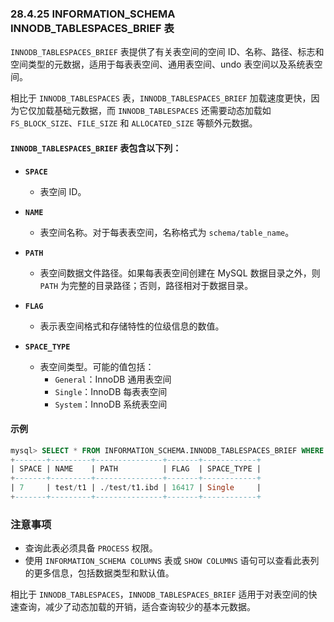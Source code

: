 ### 28.4.25 INFORMATION_SCHEMA INNODB_TABLESPACES_BRIEF 表

`INNODB_TABLESPACES_BRIEF` 表提供了有关表空间的空间 ID、名称、路径、标志和空间类型的元数据，适用于每表表空间、通用表空间、undo 表空间以及系统表空间。

相比于 `INNODB_TABLESPACES` 表，`INNODB_TABLESPACES_BRIEF` 加载速度更快，因为它仅加载基础元数据，而 `INNODB_TABLESPACES` 还需要动态加载如 `FS_BLOCK_SIZE`、`FILE_SIZE` 和 `ALLOCATED_SIZE` 等额外元数据。

#### `INNODB_TABLESPACES_BRIEF` 表包含以下列：

- **`SPACE`**
  - 表空间 ID。

- **`NAME`**
  - 表空间名称。对于每表表空间，名称格式为 `schema/table_name`。

- **`PATH`**
  - 表空间数据文件路径。如果每表表空间创建在 MySQL 数据目录之外，则 `PATH` 为完整的目录路径；否则，路径相对于数据目录。

- **`FLAG`**
  - 表示表空间格式和存储特性的位级信息的数值。

- **`SPACE_TYPE`**
  - 表空间类型。可能的值包括：
    - `General`：InnoDB 通用表空间
    - `Single`：InnoDB 每表表空间
    - `System`：InnoDB 系统表空间

#### 示例

```sql
mysql> SELECT * FROM INFORMATION_SCHEMA.INNODB_TABLESPACES_BRIEF WHERE SPACE = 7;
+-------+---------+---------------+-------+------------+
| SPACE | NAME    | PATH          | FLAG  | SPACE_TYPE |
+-------+---------+---------------+-------+------------+
| 7     | test/t1 | ./test/t1.ibd | 16417 | Single     |
+-------+---------+---------------+-------+------------+
```

### 注意事项

- 查询此表必须具备 `PROCESS` 权限。
- 使用 `INFORMATION_SCHEMA COLUMNS` 表或 `SHOW COLUMNS` 语句可以查看此表列的更多信息，包括数据类型和默认值。

相比于 `INNODB_TABLESPACES`，`INNODB_TABLESPACES_BRIEF` 适用于对表空间的快速查询，减少了动态加载的开销，适合查询较少的基本元数据。